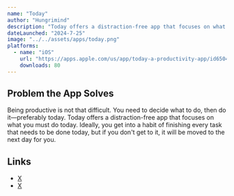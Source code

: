 ```yaml
---
name: "Today"
author: "Hungrimind"
description: "Today offers a distraction-free app that focuses on what you must do today. Ideally, you get into a habit of finishing every task that needs to be done today, but if you don't get to it, it will be moved to the next day for you."
dateLaunched: "2024-7-25"
image: "../../assets/apps/today.png"
platforms:
  - name: "iOS"
    url: "https://apps.apple.com/us/app/today-a-productivity-app/id6504625852"
    downloads: 80
---
```


## Problem the App Solves

Being productive is not that difficult. You need to decide what to do, then do it—preferably today. Today offers a distraction-free app that focuses on what you must do today. Ideally, you get into a habit of finishing every task that needs to be done today, but if you don't get to it, it will be moved to the next day for you.

## Links

- [X](https://x.com/tadaspetra)
- [X](https://x.com/RobertBrunhage)
